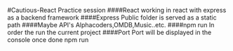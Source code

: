 #Cautious-React
Practice session
####React 
working in react with express as a backend framework
####Express
Public folder is served as a static path 
####Maybe API's
Alphacoders,OMDB,Music..etc.
####npm run 
In order the run the current project
####Port
Port will be displayed in the console once done npm run
